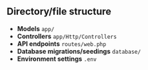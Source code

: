 Directory/file structure
--------------

 - **Models** `app/`
 - **Controllers** `app/Http/Controllers` 
 - **API endpoints** `routes/web.php`
 - **Database migrations/seedings** `database/`
 - **Environment settings** `.env`